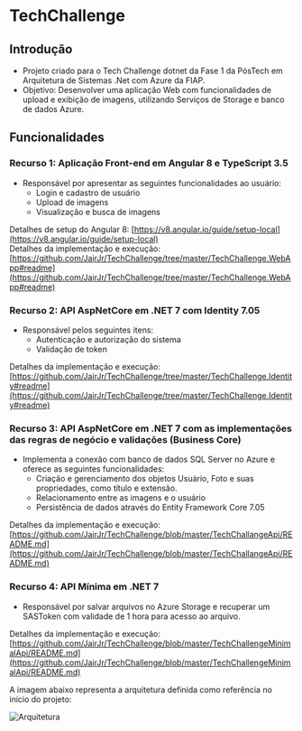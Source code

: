 # TechChallenge

## Introdução
- Projeto criado para o Tech Challenge dotnet da Fase 1 da PósTech em Arquitetura de Sistemas .Net com Azure da FIAP.
- Objetivo: Desenvolver uma aplicação Web com funcionalidades de upload e exibição de imagens, utilizando Serviços de Storage e banco de dados Azure.

## Funcionalidades

### Recurso 1: Aplicação Front-end em Angular 8 e TypeScript 3.5
- Responsável por apresentar as seguintes funcionalidades ao usuário:
  - Login e cadastro de usuário
  - Upload de imagens
  - Visualização e busca de imagens

Detalhes de setup do Angular 8: [https://v8.angular.io/guide/setup-local](https://v8.angular.io/guide/setup-local)  
Detalhes da implementação e execução: [https://github.com/JairJr/TechChallenge/tree/master/TechChallenge.WebApp#readme](https://github.com/JairJr/TechChallenge/tree/master/TechChallenge.WebApp#readme)

### Recurso 2: API AspNetCore em .NET 7 com Identity 7.05
- Responsável pelos seguintes itens:
  - Autenticação e autorização do sistema
  - Validação de token

Detalhes da implementação e execução: [https://github.com/JairJr/TechChallenge/tree/master/TechChallenge.Identity#readme](https://github.com/JairJr/TechChallenge/tree/master/TechChallenge.Identity#readme)

### Recurso 3: API AspNetCore em .NET 7 com as implementações das regras de negócio e validações (Business Core)
- Implementa a conexão com banco de dados SQL Server no Azure e oferece as seguintes funcionalidades:
  - Criação e gerenciamento dos objetos Usuário, Foto e suas propriedades, como título e extensão.
  - Relacionamento entre as imagens e o usuário
  - Persistência de dados através do Entity Framework Core 7.05

Detalhes da implementação e execução: [https://github.com/JairJr/TechChallenge/blob/master/TechChallangeApi/README.md](https://github.com/JairJr/TechChallenge/blob/master/TechChallangeApi/README.md)

### Recurso 4: API Mínima em .NET 7
- Responsável por salvar arquivos no Azure Storage e recuperar um SASToken com validade de 1 hora para acesso ao arquivo.

Detalhes da implementação e execução: [https://github.com/JairJr/TechChallenge/blob/master/TechChallengeMinimalApi/README.md](https://github.com/JairJr/TechChallenge/blob/master/TechChallengeMinimalApi/README.md)

A imagem abaixo representa a arquitetura definida como referência no início do projeto:

![Arquitetura](https://github.com/JairJr/TechChallenge/assets/29376086/c1825dc0-cf40-4290-84ac-b134eff7bcbd)
